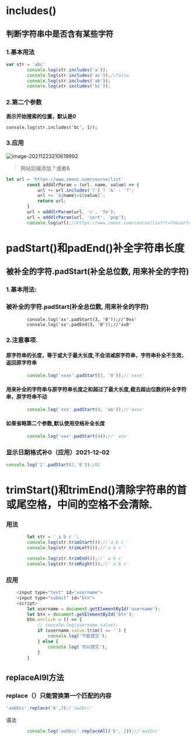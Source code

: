 # includes()

## 判断字符串中是否含有某些字符

###  1.基本用法

```js
var str = 'abc'
        console.log(str.includes('a'));
        console.log(str.includes('ac'));//false
        console.log(str.includes('ab'));
        console.log(str.includes('bc'));
```

### 2.第二个参数

**表示开始搜索的位置，默认是0**

```
console.log(str.includes('bc', 1));
```

### 3.应用

![image-20211223210619992](C:\Users\钟彦\AppData\Roaming\Typora\typora-user-images\image-20211223210619992.png)

> 网站后缀添加？或者&
>

```js
let url = 'https://www.imooc.com/course/list'
        const addUlrParam = (url, name, value) => {
            url += url.includes('?') ? '&' : '?';
            url += `${name}=${value}`;
            return url;
        }
        url = addUlrParam(url, 'c', 'fe');
        url = addUlrParam(url, 'sort', 'pop');
        console.log(url);//https://www.imooc.com/course/list?c=fe&sort=pop
```

# padStart()和padEnd()补全字符串长度

## 被补全的字符.padStart(补全总位数, 用来补全的字符)

### 1.基本用法:

### 被补全的字符.padStart(补全总位数, 用来补全的字符)

```JS
        console.log('xx'.padStart(3, '0'));//'0xx'
        console.log('xx'.padEnd(3, '0'));//'xx0'
```

### 2.注意事项.

#### 原字符串的长度，等于或大于最大长度,不会消减原字符串，字符串补全不生效，返回原字符串

```js
        console.log('xxxx'.padStart(3, '0'));//'xxxx'
```

#### 用来补全的字符串与原字符串长度之和超过了最大长度,截去超出位数的补全字符串，原字符串不动

```js
        console.log('xxx'.padStart(4, 'ab'));//'axxx'
```

#### 如果省略第二个参数,默认使用空格补全长度

```js
        console.log('xxx'.padStart(4));//' xxx'
```

### 显示日期格式补0（应用）2021-12-02

```js
console.log('2'.padStart(2,'0'))//02
```

# trimStart()和trimEnd()清除字符串的首或尾空格，中间的空格不会清除.

### 用法

```js
        let str = ' a b c ';
        console.log(str.trimStart());//'a b c '
        console.log(str.trimLeft());//'a b c '

        console.log(str.trimEnd());//' a b c'
        console.log(str.trimRight());//' a b c'
```

### 应用

```js
    <input type="text" id="username">
    <input type="submit" id="btn">
    <script>
        let username = document.getElementById('username');
        let btn = document.getElementById('btn');
        btn.onclick = () => {
            // console.log(username.value);
            if (username.value.trim() == '') {
                console.log('不能提交');
            } else {
                console.log('可以提交');
            }
        }
```

## replaceAl9l方法

### replace（）只能营换第一个匹配的内容

```js
'aabbcc'.replace('b',2)//'aa2bcc'
```

语法

```js
        console.log('aabbcc'.replaceAll('b', 2));//'aa22cc'
```

